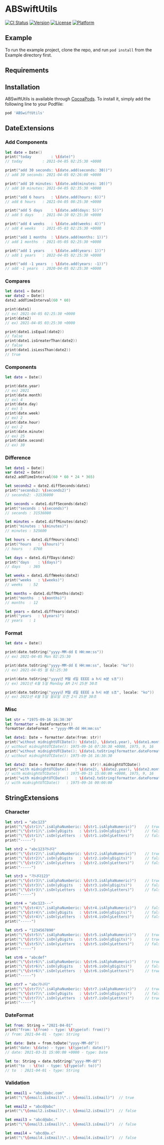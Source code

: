 # ABSwiftUtils

[![CI Status](https://img.shields.io/travis/jobdev-aiden/ABSwiftUtils.svg?style=flat)](https://travis-ci.org/github/jobdev-aiden/abswiftutils)
[![Version](https://img.shields.io/cocoapods/v/ABSwiftUtils.svg?style=flat)](https://cocoapods.org/pods/ABSwiftUtils)
[![License](https://img.shields.io/cocoapods/l/ABSwiftUtils.svg?style=flat)](https://cocoapods.org/pods/ABSwiftUtils)
[![Platform](https://img.shields.io/cocoapods/p/ABSwiftUtils.svg?style=flat)](https://cocoapods.org/pods/ABSwiftUtils)

## Example

To run the example project, clone the repo, and run `pod install` from the Example directory first.

## Requirements

## Installation

ABSwiftUtils is available through [CocoaPods](https://cocoapods.org). To install it, simply add the following line to your Podfile:

```ruby
pod 'ABSwiftUtils'
```

## DateExtensions

### Add Components

```swift
let date = Date()
print("today         : \(date)")
// today         : 2021-04-05 02:25:30 +0000

print("add 30 seconds: \(date.add(seconds: 30))")
// add 30 seconds: 2021-04-05 02:26:00 +0000

print("add 10 minutes: \(date.add(minutes: 10))")
// add 10 minutes: 2021-04-05 02:35:30 +0000

print("add 6 hours   : \(date.add(hours: 6))")
// add 6 hours   : 2021-04-05 08:25:30 +0000

print("add 5 days    : \(date.add(days: 5))")
// add 5 days    : 2021-04-10 02:25:30 +0000

print("add 4 weeks   : \(date.add(weeks: 4))")
// add 4 weeks   : 2021-05-03 02:25:30 +0000

print("add 1 months  : \(date.add(months: 1))")
// add 1 months  : 2021-05-05 02:25:30 +0000

print("add 1 years   : \(date.add(years: 1))")
// add 1 years   : 2022-04-05 02:25:30 +0000

print("add -1 years  : \(date.add(years: -1))")
// add -1 years  : 2020-04-05 02:25:30 +0000
```

### Compares

```swift
let date1 = Date()
var date2 = Date()
date2.addTimeInterval(60 * 60)

print(date1)
// ex) 2021-04-05 02:25:30 +0000
print(date2)
// ex) 2021-04-05 03:25:30 +0000

print(date1.isEqual(date2))
// false
print(date1.isGreaterThan(date2))
// false
print(date1.isLessThan(date2))
// true
```

### Components

```swift
let date = Date()

print(date.year)
// ex) 2021
print(date.month)
// ex) 4
print(date.day)
// ex) 5
print(date.week)
// ex) 2
print(date.hour)
// ex) 2
print(date.minute)
// ex) 25
print(date.second)
// ex) 30
```

### Difference

```swift
let date1 = Date()
var date2 = Date()
date2.addTimeInterval(60 * 60 * 24 * 365)

let seconds2 = date2.diffSeconds(date1)
print("seconds2: \(seconds2)")
// seconds2: -31536000

let seconds = date1.diffSeconds(date2)
print("seconds : \(seconds)")
// seconds : 31536000

let minutes = date1.diffMinutes(date2)
print("minutes : \(minutes)")
// minutes : 525600

let hours = date1.diffHours(date2)
print("hours   : \(hours)")
// hours   : 8760

let days = date1.diffDays(date2)
print("days    : \(days)")
// days    : 365

let weeks = date1.diffWeeks(date2)
print("weeks   : \(weeks)")
// weeks   : 52

let months = date1.diffMonths(date2)
print("months  : \(months)")
// months  : 12

let years = date1.diffYears(date2)
print("years   : \(years)")
// years   : 1
```

### Format

```swift
let date = Date()

print(date.toString("yyyy-MM-dd E HH:mm:ss"))
// ex) 2021-04-05 Mon 02:25:30

print(date.toString("yyyy-MM-dd E HH:mm:ss", locale: "ko"))
// ex) 2021-04-05 월 02:25:30

print(date.toString("yyyy년 M월 d일 EEEE a h시 m분 s초"))
// ex) 2021년 4월 5일 Monday AM 2시 25분 30초

print(date.toString("yyyy년 M월 d일 EEEE a h시 m분 s초", locale: "ko"))
// ex) 2021년 4월 5일 월요일 오전 2시 25분 30초
```

### Misc

```swift
let str = "1975-09-16 16:30:30"
let formatter = DateFormatter()
formatter.dateFormat = "yyyy-MM-dd HH:mm:ss"

let date1: Date = formatter.date(from: str)!
print("without midnightUTCDate(): \(date1), \(date1.year), \(date1.month), \(date1.day)")
// without midnightUTCDate(): 1975-09-16 07:30:30 +0000, 1975, 9, 16
print("without midnightUTCDate(): \(date1.toString(formatter.dateFormat))")
// without midnightUTCDate(): 1975-09-16 16:30:30

let date2: Date = formatter.date(from: str)!.midnightUTCDate()
print("with midnightUTCDate()   : \(date2), \(date2.year), \(date2.month), \(date2.day)")
// with midnightUTCDate()   : 1975-09-15 15:00:00 +0000, 1975, 9, 16
print("with midnightUTCDate()   : \(date2.toString(formatter.dateFormat))")
// with midnightUTCDate()   : 1975-09-16 00:00:00
```

## StringExtensions

### Character

```swift
let str1 = "abc123"
print("\"\(str1)\".isAlphaNumberic: \(str1.isAlphaNumeric)")    // true
print("\"\(str1)\".isOnlyDigits   : \(str1.isOnlyDigits)")      // false
print("\"\(str1)\".isOnlyLetters  : \(str1.isOnlyLetters)")     // false
print("-----")

let str2 = "abc123가나다"
print("\"\(str2)\".isAlphaNumberic: \(str2.isAlphaNumeric)")    // true
print("\"\(str2)\".isOnlyDigits   : \(str2.isOnlyDigits)")      // false
print("\"\(str2)\".isOnlyLetters  : \(str2.isOnlyLetters)")     // false
print("-----")

let str3 = "가나다123"
print("\"\(str3)\".isAlphaNumberic: \(str3.isAlphaNumeric)")    // true
print("\"\(str3)\".isOnlyDigits   : \(str3.isOnlyDigits)")      // false
print("\"\(str3)\".isOnlyLetters  : \(str3.isOnlyLetters)")     // false
print("-----")

let str4 = "abc123---"
print("\"\(str4)\".isAlphaNumberic: \(str4.isAlphaNumeric)")    // false
print("\"\(str4)\".isOnlyDigits   : \(str4.isOnlyDigits)")      // false
print("\"\(str4)\".isOnlyLetters  : \(str4.isOnlyLetters)")     // false
print("-----")

let str5 = "1234567890"
print("\"\(str5)\".isAlphaNumberic: \(str5.isAlphaNumeric)")    // true
print("\"\(str5)\".isOnlyDigits   : \(str5.isOnlyDigits)")      // true
print("\"\(str5)\".isOnlyLetters  : \(str5.isOnlyLetters)")     // false
print("-----")

let str6 = "abcdef"
print("\"\(str6)\".isAlphaNumberic: \(str6.isAlphaNumeric)")    // true
print("\"\(str6)\".isOnlyDigits   : \(str6.isOnlyDigits)")      // false
print("\"\(str6)\".isOnlyLetters  : \(str6.isOnlyLetters)")     // true
print("-----")

let str7 = "abc가나다"
print("\"\(str7)\".isAlphaNumberic: \(str7.isAlphaNumeric)")    // true
print("\"\(str7)\".isOnlyDigits   : \(str7.isOnlyDigits)")      // false
print("\"\(str7)\".isOnlyLetters  : \(str7.isOnlyLetters)")     // true
print("-----")
```

### DateFormat

```swift
let from: String = "2021-04-01"
print("from: \(from) - type: \(type(of: from))")
// from: 2021-04-01 - type: String

let date: Date = from.toDate("yyyy-MM-dd")!
print("date: \(date) - type: \(type(of: date))")
// date: 2021-03-31 15:00:00 +0000 - type: Date

let to: String = date.toString("yyyy-MM-dd")
print("to  : \(to) - type: \(type(of: to))")
// to  : 2021-04-01 - type: String
```

### Validation

```swift
let email1 = "abcd@abc.com"
print("\"\(email1.isEmail)\".: \(email1.isEmail)")  // true

let email2 = "abcd@abc"
print("\"\(email2.isEmail)\".: \(email2.isEmail)")  // false

let email3 = "abcd@abc."
print("\"\(email3.isEmail)\".: \(email3.isEmail)")  // false

let email4 = "abcd@a.c"
print("\"\(email4.isEmail)\".: \(email4.isEmail)")  // false
```

